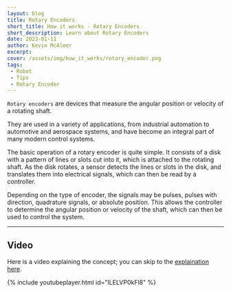 ```yaml
---
layout: blog
title: Rotary Encoders
short_title: How it works - Rotary Encoders
short_description: Learn about Rotary Encoders
date: 2023-01-11
author: Kevin McAleer
excerpt:
cover: /assets/img/how_it_works/rotary_encoder.png
tags:
 - Robot
 - Tips
 - Rotary Encoder
---
```


`Rotary encoders` are devices that measure the angular position or velocity of a rotating shaft.

They are used in a variety of applications, from industrial automation to automotive and aerospace systems, and have become an integral part of many modern control systems.

The basic operation of a rotary encoder is quite simple. It consists of a disk with a pattern of lines or slots cut into it, which is attached to the rotating shaft. As the disk rotates, a sensor detects the lines or slots in the disk, and translates them into electrical signals, which can then be read by a controller.

Depending on the type of encoder, the signals may be pulses, pulses with direction, quadrature signals, or absolute position. This allows the controller to determine the angular position or velocity of the shaft, which can then be used to control the system.

---

## Video

Here is a video explaining the concept; you can skip to the [explaination here](https://youtu.be/ILELVP0kFl8?t=140).

{% include youtubeplayer.html id="ILELVP0kFl8" %}
